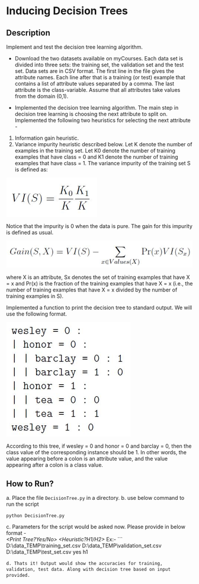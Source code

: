 # Inducing Decision Trees
## Description
Implement and test the decision tree learning algorithm.

 - Download the two datasets available on myCourses. Each data set is divided into three sets: the training set, the validation set and the test set. Data sets are in CSV format. The first line in the file gives the attribute names. Each line after that is a training (or test) example that contains a list of attribute values separated by a comma. The last attribute is the class-variable. Assume that all attributes take values from the domain (0,1).

 - Implemented the decision tree learning algorithm. The main step in decision tree learning is choosing the next attribute to split on. Implemented the following two heuristics for selecting the next attribute -
 
1. Information gain heuristic.
2. Variance impurity heuristic described below.
Let K denote the number of examples in the training set. Let K0 denote the number of training examples that have class = 0 and K1 denote the number of training examples that have class = 1. The variance impurity of the training set S is defined as:

![pic1](/images/pic1.JPG)

Notice that the impurity is 0 when the data is pure. The gain for this impurity is defined as usual.

![pic2](/images/pic2.JPG)

where X is an attribute, Sx denotes the set of training examples that have X = x and Pr(x) is the fraction of the training examples that have X = x (i.e., the number of training examples that have X = x divided by the number of training examples in S).


Implemented a function to print the decision tree to standard output. We will use the following format.

![pic3](/images/pic3.JPG)

According to this tree, if wesley = 0 and honor = 0 and barclay = 0, then the class value of the corresponding instance should be 1. In other words, the value appearing before a colon is an attribute value, and the value appearing after a colon is a class value.

## How to Run?
a. Place the file `DecisionTree.py` in a directory.
b. use below command to run the script
   ```
   python DecisionTree.py
   ```
c. Parameters for the script would be asked now. Please provide in below format -   
   *<Training dataset Path> <Validation dataset Path> <Test dataset Path> <Print Tree?Yes/No> <Heuristic?H1/H2>*
   Ex:- ```
   D:\data_TEMP\\training_set.csv D:\data_TEMP\\validation_set.csv D:\data_TEMP\\test_set.csv yes h1
   ```
d. Thats it! Output would show the accuracies for training, validation, test data. Along with decision tree based on input provided.